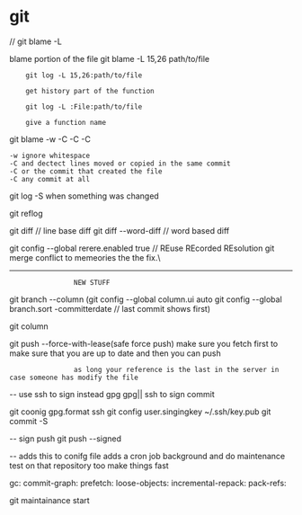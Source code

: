# git

//
git blame -L 

blame portion of the file
    git blame -L 15,26 path/to/file

        git log -L 15,26:path/to/file

        get history part of the function

        git log -L :File:path/to/file

        give a function name



git blame -w -C -C -C

    -w ignore whitespace
    -C and dectect lines moved or copied in the same commit
    -C or the commit that created the file
    -C any commit at all

git log -S
    when something was changed

git reflog

git diff             // line base diff
git diff --word-diff // word based diff

git config --global rerere.enabled true
                    // REuse REcorded REsolution
                    git merge conflict to memeories the the fix.\

*********************************************************************
                    NEW STUFF


git branch --column  (git config --global column.ui auto
                      git config --global branch.sort -committerdate  // last commit shows first)

git column 


git push --force-with-lease(safe force push)
                    make sure you fetch first to make sure that you are up to date and then you can push

                    as long your reference is the last in the server in case someone has modify the file

-- use ssh to sign instead gpg
gpg|| ssh to sign commit

git coonig gpg.format ssh
git config user.singingkey ~/.ssh/key.pub
git commit -S


-- sign push 
git push --signed

-- adds this to conifg file
   adds a cron job background and do maintenance test on that repository
   too make things fast

   gc:
   commit-graph:
   prefetch:
   loose-objects:
   incremental-repack:
   pack-refs:
   
git maintainance start

